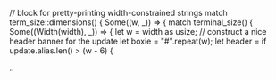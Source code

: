 // block for pretty-printing width-constrained strings
    match term_size::dimensions() {
        Some((w, _)) => {
    match terminal_size() {
        Some((Width(width), _)) => {
            let w = width as usize;
            // construct a nice header banner for the update
            let boxie = "#".repeat(w);
            let header = if update.alias.len() > (w - 6) {

..
